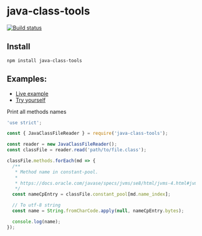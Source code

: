 # java-class-tools

[![Build status](https://ci.appveyor.com/api/projects/status/dwfu9sq51uhofyyv?svg=true)](https://ci.appveyor.com/project/leonardosnt/java-class-tools)

## Install
```
npm install java-class-tools
```

## Examples:
- [Live example](https://rawgit.com/leonardosnt/java-class-tools/master/examples/browser.html)  
- [Try yourself](https://runkit.com/leonardosnt/java-class-tools-example)  

Print all methods names
```javascript
'use strict';

const { JavaClassFileReader } = require('java-class-tools');

const reader = new JavaClassFileReader();
const classFile = reader.read('path/to/file.class');

classFile.methods.forEach(md => {
  /**
   * Method name in constant-pool.
   * 
   * https://docs.oracle.com/javase/specs/jvms/se8/html/jvms-4.html#jvms-4.4.7
   */
  const nameCpEntry = classFile.constant_pool[md.name_index];

  // To utf-8 string
  const name = String.fromCharCode.apply(null, nameCpEntry.bytes);

  console.log(name);
});
```



